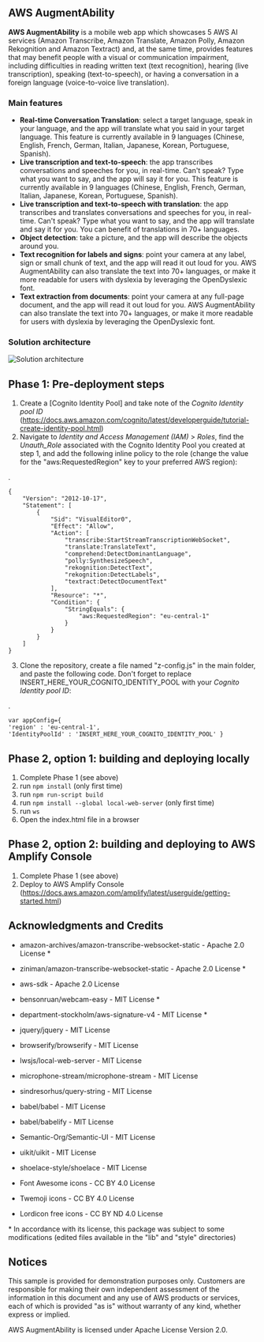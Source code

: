 ## AWS AugmentAbility

**AWS AugmentAbility** is a mobile web app which showcases 5 AWS AI services (Amazon Transcribe, Amazon Translate, Amazon Polly, Amazon Rekognition and Amazon Textract) and, at the same time, provides features that may benefit people with a visual or communication impairment, including difficulties in reading written text (text recognition), hearing (live transcription), speaking (text-to-speech), or having a conversation in a foreign language (voice-to-voice live translation).

### Main features
* **Real-time Conversation Translation**: select a target language, speak in your language, and the app will translate what you said in your target language. 
This feature is currently available in 9 languages (Chinese, English, French, German, Italian, Japanese, Korean, Portuguese, Spanish).
* **Live transcription and text-to-speech**: the app transcribes conversations and speeches for you, in real-time. Can't speak? Type what you want to say, and the app will say it for you. 
This feature is currently available in 9 languages (Chinese, English, French, German, Italian, Japanese, Korean, Portuguese, Spanish).
* **Live transcription and text-to-speech with translation**: the app transcribes and translates conversations and speeches for you, in real-time. Can't speak? Type what you want to say, and the app will translate and say it for you. You can benefit of translations in 70+ languages.
* **Object detection**: take a picture, and the app will describe the objects around you.
* **Text recognition for labels and signs**: point your camera at any label, sign or small chunk of text, and the app will read it out loud for you. AWS AugmentAbility can also translate the text into 70+ languages, or make it more readable for users with dyslexia by leveraging the OpenDyslexic font.
* **Text extraction from documents**: point your camera at any full-page document, and the app will read it out loud for you.  AWS AugmentAbility can also translate the text into 70+ languages, or make it more readable for users with dyslexia by leveraging the OpenDyslexic font.


### Solution architecture
![Solution architecture](https://github.com/aws-samples/aws-augmentability/raw/main/images/architecture.png)

## Phase 1: Pre-deployment steps

 1. Create a [Cognito Identity Pool] and take note of the *Cognito Identity pool ID* (https://docs.aws.amazon.com/cognito/latest/developerguide/tutorial-create-identity-pool.html)
 2. Navigate to *Identity and Access Management (IAM)* > *Roles*, find the *Unauth_Role* associated with the Cognito Identity Pool you created at step 1, and add the following inline policy to the role (change the value for the "aws:RequestedRegion" key to your preferred AWS region): 

.

    {
        "Version": "2012-10-17",
        "Statement": [
            {
                "Sid": "VisualEditor0",
                "Effect": "Allow",
                "Action": [
                    "transcribe:StartStreamTranscriptionWebSocket",
                    "translate:TranslateText",
                    "comprehend:DetectDominantLanguage",
                    "polly:SynthesizeSpeech",
                    "rekognition:DetectText",
                    "rekognition:DetectLabels",
                    "textract:DetectDocumentText"
                ],
                "Resource": "*",
                "Condition": {
                    "StringEquals": {
                        "aws:RequestedRegion": "eu-central-1"
                    }
                }
            }
        ] 
    }


 3. Clone the repository, create a file named "z-config.js" in the main folder, and paste the following code. Don't forget to replace INSERT_HERE_YOUR_COGNITO_IDENTITY_POOL with your *Cognito Identity pool ID*:

.

    var appConfig={
    'region' : 'eu-central-1',
    'IdentityPoolId' : 'INSERT_HERE_YOUR_COGNITO_IDENTITY_POOL' }
 

## Phase 2, option 1: building and deploying locally

 1. Complete Phase 1 (see above)
 2. run `npm install` (only first time)
 3. run `npm run-script build`
 4. run `npm install --global local-web-server` (only first time)
 5. run `ws`
 6. Open the index.html file in a browser


## Phase 2, option 2: building and deploying to AWS Amplify Console

 1. Complete Phase 1 (see above)
 2. Deploy to AWS Amplify Console (https://docs.aws.amazon.com/amplify/latest/userguide/getting-started.html)



## Acknowledgments and Credits

- amazon-archives/amazon-transcribe-websocket-static - Apache 2.0 License *
- ziniman/amazon-transcribe-websocket-static - Apache 2.0 License *
- aws-sdk - Apache 2.0 License
- bensonruan/webcam-easy - MIT License *
- department-stockholm/aws-signature-v4 - MIT License *
- jquery/jquery - MIT License
- browserify/browserify - MIT License
- lwsjs/local-web-server - MIT License
- microphone-stream/microphone-stream - MIT License
- sindresorhus/query-string -  MIT License
- babel/babel - MIT License
- babel/babelify - MIT License
- Semantic-Org/Semantic-UI - MIT License
- uikit/uikit - MIT License
- shoelace-style/shoelace - MIT License

- Font Awesome icons - CC BY 4.0 License
- Twemoji icons - CC BY 4.0 License
- Lordicon free icons - CC BY ND 4.0 License

\* In accordance with its license, this package was subject to some modifications (edited files available in the "lib" and "style" directories)


## Notices

This sample is provided for demonstration purposes only. Customers are responsible for making their own independent assessment of the information in this document and any use of AWS products or services, each of which is provided "as is" without warranty of any kind, whether express or implied.

AWS AugmentAbility is licensed under Apache License Version 2.0.



